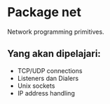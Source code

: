 # Package net
Network programming primitives.

## Yang akan dipelajari:
- TCP/UDP connections
- Listeners dan Dialers
- Unix sockets
- IP address handling
